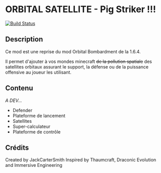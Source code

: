# ORBITAL SATELLITE - Pig Striker !!!
[![Build Status](https://ci.jcsmith.fr/job/OrbitalSatellite/badge/icon)](https://ci.jcsmith.fr/job/OrbitalSatellite/)

## Description
Ce mod est une reprise du mod Orbital Bombardment de la 1.6.4.

Il permet d'ajouter à vos mondes minecraft ~~de la pollution spatiale~~ des satellites orbitaux assurant le support, la défense ou de la puissance offensive au joueur les utilisant. 

## Contenu
*A DEV...*
- Defender
- Plateforme de lancement
- Satellites
- Super-calculateur
- Plateforme de contrôle

## Crédits
Created by JackCarterSmith
Inspired by Thaumcraft, Draconic Evolution and Immersive Engineering
